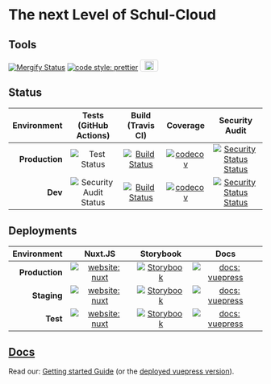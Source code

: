 # The next Level of Schul-Cloud

## Tools

[![Mergify Status](https://gh.mergify.io/badges/schul-cloud/nuxt-client.png?style=cut)](https://mergify.io) [![code style: prettier](https://img.shields.io/badge/code_style-prettier-ff69b4.svg?style=flat)](https://github.com/prettier/prettier) <a href="https://lokalise.com/" ><img height="18px" src="https://lokalise.com/img/lokalise_logo_black.png" style="padding: 2px 8px; border: 1px solid lightgrey; border-radius: 4px;" alt="Lokalise Logo"></a>

## Status

| Environment | Tests (GitHub Actions) | Build (Travis CI) | Coverage | Security Audit |
| --: | :-: | :-: | :-: | :-: |
| **Production** | ![Test Status](https://github.com/schul-cloud/nuxt-client/workflows/Test/badge.svg?branch=master) | [![Build Status](https://travis-ci.com/schul-cloud/nuxt-client.svg?branch=master)](https://travis-ci.com/schul-cloud/nuxt-client) | [![codecov](https://codecov.io/gh/schul-cloud/nuxt-client/branch/master/graph/badge.svg)](https://codecov.io/gh/schul-cloud/nuxt-client) | [![Security Status Status](https://github.com/schul-cloud/nuxt-client/workflows/Security%20Audit/badge.svg?branch=master)](https://github.com/schul-cloud/nuxt-client/actions?query=branch%3Amaster+workflow%3A%22Security+Audit%22) |
| **Dev** | ![Security Audit Status](https://github.com/schul-cloud/nuxt-client/workflows/Test/badge.svg?branch=develop) | [![Build Status](https://travis-ci.com/schul-cloud/nuxt-client.svg?branch=develop)](https://travis-ci.com/schul-cloud/nuxt-client) | [![codecov](https://codecov.io/gh/schul-cloud/nuxt-client/branch/develop/graph/badge.svg)](https://codecov.io/gh/schul-cloud/nuxt-client) | [![Security Status Status](https://github.com/schul-cloud/nuxt-client/workflows/Security%20Audit/badge.svg?branch=develop)](https://github.com/schul-cloud/nuxt-client/actions?query=branch%3Adevelop+workflow%3A%22Security+Audit%22) |

## Deployments

| Environment | Nuxt.JS | Storybook | Docs |
| --: | :-: | :-: | :-: |
| **Production** | [![website: nuxt](https://img.shields.io/badge/Nuxt.JS-Production-blue.svg?style=flat&logo=nuxt.js)](https://schul-cloud.org) | [![Storybook](https://img.shields.io/badge/Storybook-Production-ff4785.svg?style=flat&logo=storybook)](https://storybook.schul-cloud.org/) | [![docs: vuepress](https://img.shields.io/badge/Docs-Production-brightgreen.svg?style=flat&logo=vue.js)](https://vuepress.schul-cloud.org/) |
| **Staging** | [![website: nuxt](https://img.shields.io/badge/Nuxt.JS-Staging-blue.svg?style=flat&logo=nuxt.js)](https://default.staging.schul-cloud.org) | [![Storybook](https://img.shields.io/badge/Storybook-Staging-ff4785.svg?style=flat&logo=storybook)](https://storybook-default.staging.schul-cloud.org/) | [![docs: vuepress](https://img.shields.io/badge/Docs-Staging-brightgreen.svg?style=flat&logo=vue.js)](https://vuepress-default.staging.schul-cloud.org/) |
| **Test** | [![website: nuxt](https://img.shields.io/badge/Nuxt.JS-Testing-blue.svg?style=flat&logo=nuxt.js)](https://test.schul-cloud.org) | [![Storybook](https://img.shields.io/badge/Storybook-Testing-ff4785.svg?style=flat&logo=storybook)](https://storybook.test.schul-cloud.org) | [![docs: vuepress](https://img.shields.io/badge/Docs-Testing-brightgreen.svg?style=flat&logo=vue.js)](https://vuepress.test.schul-cloud.org) |

## [Docs](./docs)

Read our: [Getting started Guide](./docs/0-GettingStarted) (or the [deployed vuepress version](https://vuepress.test.schul-cloud.org)).
